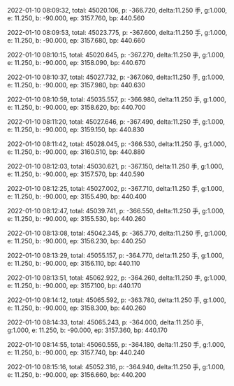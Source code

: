 2022-01-10 08:09:32, total: 45020.106, p: -366.720, delta:11.250 手, g:1.000, e: 11.250, b: -90.000, ep: 3157.760, bp: 440.560

2022-01-10 08:09:53, total: 45023.775, p: -367.600, delta:11.250 手, g:1.000, e: 11.250, b: -90.000, ep: 3157.680, bp: 440.660

2022-01-10 08:10:15, total: 45020.645, p: -367.270, delta:11.250 手, g:1.000, e: 11.250, b: -90.000, ep: 3158.090, bp: 440.670

2022-01-10 08:10:37, total: 45027.732, p: -367.060, delta:11.250 手, g:1.000, e: 11.250, b: -90.000, ep: 3157.980, bp: 440.630

2022-01-10 08:10:59, total: 45035.557, p: -366.980, delta:11.250 手, g:1.000, e: 11.250, b: -90.000, ep: 3158.620, bp: 440.700

2022-01-10 08:11:20, total: 45027.646, p: -367.490, delta:11.250 手, g:1.000, e: 11.250, b: -90.000, ep: 3159.150, bp: 440.830

2022-01-10 08:11:42, total: 45028.045, p: -366.530, delta:11.250 手, g:1.000, e: 11.250, b: -90.000, ep: 3160.510, bp: 440.880

2022-01-10 08:12:03, total: 45030.621, p: -367.150, delta:11.250 手, g:1.000, e: 11.250, b: -90.000, ep: 3157.570, bp: 440.590

2022-01-10 08:12:25, total: 45027.002, p: -367.710, delta:11.250 手, g:1.000, e: 11.250, b: -90.000, ep: 3155.490, bp: 440.400

2022-01-10 08:12:47, total: 45039.741, p: -366.550, delta:11.250 手, g:1.000, e: 11.250, b: -90.000, ep: 3155.530, bp: 440.260

2022-01-10 08:13:08, total: 45042.345, p: -365.770, delta:11.250 手, g:1.000, e: 11.250, b: -90.000, ep: 3156.230, bp: 440.250

2022-01-10 08:13:29, total: 45055.157, p: -364.770, delta:11.250 手, g:1.000, e: 11.250, b: -90.000, ep: 3156.110, bp: 440.110

2022-01-10 08:13:51, total: 45062.922, p: -364.260, delta:11.250 手, g:1.000, e: 11.250, b: -90.000, ep: 3157.100, bp: 440.170

2022-01-10 08:14:12, total: 45065.592, p: -363.780, delta:11.250 手, g:1.000, e: 11.250, b: -90.000, ep: 3158.300, bp: 440.260

2022-01-10 08:14:33, total: 45065.243, p: -364.000, delta:11.250 手, g:1.000, e: 11.250, b: -90.000, ep: 3157.360, bp: 440.170

2022-01-10 08:14:55, total: 45060.555, p: -364.180, delta:11.250 手, g:1.000, e: 11.250, b: -90.000, ep: 3157.740, bp: 440.240

2022-01-10 08:15:16, total: 45052.316, p: -364.940, delta:11.250 手, g:1.000, e: 11.250, b: -90.000, ep: 3156.660, bp: 440.200